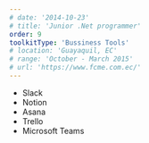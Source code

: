 ```yaml
---
# date: '2014-10-23'
# title: 'Junior .Net programmer'
order: 9
toolkitType: 'Bussiness Tools'
# location: 'Guayaquil, EC'
# range: 'October - March 2015'
# url: 'https://www.fcme.com.ec/'
---
```


- Slack
- Notion
- Asana
- Trello
- Microsoft Teams
